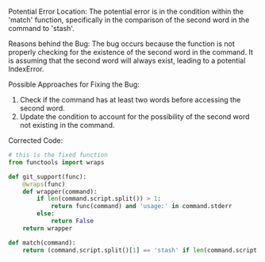 Potential Error Location:
The potential error is in the condition within the 'match' function, specifically in the comparison of the second word in the command to 'stash'.

Reasons behind the Bug:
The bug occurs because the function is not properly checking for the existence of the second word in the command. It is assuming that the second word will always exist, leading to a potential IndexError.

Possible Approaches for Fixing the Bug:
1. Check if the command has at least two words before accessing the second word.
2. Update the condition to account for the possibility of the second word not existing in the command.

Corrected Code:
```python
# this is the fixed function
from functools import wraps

def git_support(func):
    @wraps(func)
    def wrapper(command):
        if len(command.script.split()) > 1:
            return func(command) and 'usage:' in command.stderr
        else:
            return False
    return wrapper

def match(command):
    return (command.script.split()[1] == 'stash' if len(command.script.split()) > 1 else False)
```